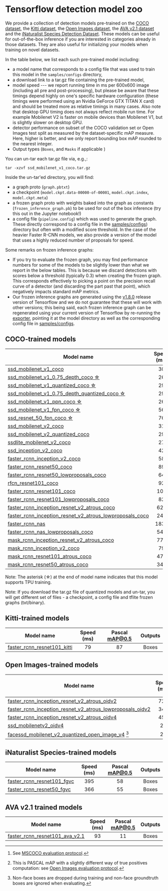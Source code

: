 # Tensorflow detection model zoo

We provide a collection of detection models pre-trained on the [COCO
dataset](http://mscoco.org), the [Kitti dataset](http://www.cvlibs.net/datasets/kitti/),
the [Open Images dataset](https://github.com/openimages/dataset), the
[AVA v2.1 dataset](https://research.google.com/ava/) and the
[iNaturalist Species Detection Dataset](https://github.com/visipedia/inat_comp/blob/master/2017/README.md#bounding-boxes).
These models can be useful for out-of-the-box inference if you are interested in
categories already in those datasets. They are also useful for initializing your
models when training on novel datasets.

In the table below, we list each such pre-trained model including:

* a model name that corresponds to a config file that was used to train this
  model in the `samples/configs` directory,
* a download link to a tar.gz file containing the pre-trained model,
* model speed --- we report running time in ms per 600x600 image (including all
  pre and post-processing), but please be
  aware that these timings depend highly on one's specific hardware
  configuration (these timings were performed using an Nvidia
  GeForce GTX TITAN X card) and should be treated more as relative timings in
  many cases. Also note that desktop GPU timing does not always reflect mobile
  run time. For example Mobilenet V2 is faster on mobile devices than Mobilenet
  V1, but is slightly slower on desktop GPU.
* detector performance on subset of the COCO validation set or Open Images test split as measured by the dataset-specific mAP measure.
  Here, higher is better, and we only report bounding box mAP rounded to the
  nearest integer.
* Output types (`Boxes`, and `Masks` if applicable )

You can un-tar each tar.gz file via, e.g.,:

```
tar -xzvf ssd_mobilenet_v1_coco.tar.gz
```

Inside the un-tar'ed directory, you will find:

* a graph proto (`graph.pbtxt`)
* a checkpoint
  (`model.ckpt.data-00000-of-00001`, `model.ckpt.index`, `model.ckpt.meta`)
* a frozen graph proto with weights baked into the graph as constants
  (`frozen_inference_graph.pb`) to be used for out of the box inference
    (try this out in the Jupyter notebook!)
* a config file (`pipeline.config`) which was used to generate the graph.  These
  directly correspond to a config file in the
  [samples/configs](https://github.com/tensorflow/models/tree/master/research/object_detection/samples/configs)) directory but often with a modified score threshold.  In the case
  of the heavier Faster R-CNN models, we also provide a version of the model
  that uses a highly reduced number of proposals for speed.

Some remarks on frozen inference graphs:

* If you try to evaluate the frozen graph, you may find performance numbers for
  some of the models to be slightly lower than what we report in the below
  tables.  This is because we discard detections with scores below a
  threshold (typically 0.3) when creating the frozen graph.  This corresponds
  effectively to picking a point on the precision recall curve of
  a detector (and discarding the part past that point), which negatively impacts
  standard mAP metrics.
* Our frozen inference graphs are generated using the
  [v1.8.0](https://github.com/tensorflow/tensorflow/tree/v1.8.0)
  release version of Tensorflow and we do not guarantee that these will work
  with other versions; this being said, each frozen inference graph can be
  regenerated using your current version of Tensorflow by re-running the
  [exporter](https://github.com/tensorflow/models/blob/master/research/object_detection/g3doc/exporting_models.md),
  pointing it at the model directory as well as the corresponding config file in
  [samples/configs](https://github.com/tensorflow/models/tree/master/research/object_detection/samples/configs).


## COCO-trained models

| Model name  | Speed (ms) | COCO mAP[^1] | Outputs |
| ------------ | :--------------: | :--------------: | :-------------: |
| [ssd_mobilenet_v1_coco](http://download.tensorflow.org/models/object_detection/ssd_mobilenet_v1_coco_2018_01_28.tar.gz) | 30 | 21 | Boxes |
| [ssd_mobilenet_v1_0.75_depth_coco ☆](http://download.tensorflow.org/models/object_detection/ssd_mobilenet_v1_0.75_depth_300x300_coco14_sync_2018_07_03.tar.gz) | 26 | 18 | Boxes |
| [ssd_mobilenet_v1_quantized_coco ☆](http://download.tensorflow.org/models/object_detection/ssd_mobilenet_v1_quantized_300x300_coco14_sync_2018_07_18.tar.gz) | 29 | 18 | Boxes |
| [ssd_mobilenet_v1_0.75_depth_quantized_coco ☆](http://download.tensorflow.org/models/object_detection/ssd_mobilenet_v1_0.75_depth_quantized_300x300_coco14_sync_2018_07_18.tar.gz) | 29 | 16 | Boxes |
| [ssd_mobilenet_v1_ppn_coco ☆](http://download.tensorflow.org/models/object_detection/ssd_mobilenet_v1_ppn_shared_box_predictor_300x300_coco14_sync_2018_07_03.tar.gz) | 26 | 20 | Boxes |
| [ssd_mobilenet_v1_fpn_coco ☆](http://download.tensorflow.org/models/object_detection/ssd_mobilenet_v1_fpn_shared_box_predictor_640x640_coco14_sync_2018_07_03.tar.gz) | 56 | 32 | Boxes |
| [ssd_resnet_50_fpn_coco ☆](http://download.tensorflow.org/models/object_detection/ssd_resnet50_v1_fpn_shared_box_predictor_640x640_coco14_sync_2018_07_03.tar.gz) | 76 | 35 | Boxes |
| [ssd_mobilenet_v2_coco](http://download.tensorflow.org/models/object_detection/ssd_mobilenet_v2_coco_2018_03_29.tar.gz) | 31 | 22 | Boxes |
| [ssd_mobilenet_v2_quantized_coco](http://download.tensorflow.org/models/object_detection/ssd_mobilenet_v2_quantized_300x300_coco_2018_09_14.tar.gz) | 29 | 22 | Boxes |
| [ssdlite_mobilenet_v2_coco](http://download.tensorflow.org/models/object_detection/ssdlite_mobilenet_v2_coco_2018_05_09.tar.gz) | 27 | 22 | Boxes |
| [ssd_inception_v2_coco](http://download.tensorflow.org/models/object_detection/ssd_inception_v2_coco_2018_01_28.tar.gz) | 42 | 24 | Boxes |
| [faster_rcnn_inception_v2_coco](http://download.tensorflow.org/models/object_detection/faster_rcnn_inception_v2_coco_2018_01_28.tar.gz) | 58 | 28 | Boxes |
| [faster_rcnn_resnet50_coco](http://download.tensorflow.org/models/object_detection/faster_rcnn_resnet50_coco_2018_01_28.tar.gz) | 89 | 30 | Boxes |
| [faster_rcnn_resnet50_lowproposals_coco](http://download.tensorflow.org/models/object_detection/faster_rcnn_resnet50_lowproposals_coco_2018_01_28.tar.gz) | 64 |  | Boxes |
| [rfcn_resnet101_coco](http://download.tensorflow.org/models/object_detection/rfcn_resnet101_coco_2018_01_28.tar.gz)  | 92 | 30 | Boxes |
| [faster_rcnn_resnet101_coco](http://download.tensorflow.org/models/object_detection/faster_rcnn_resnet101_coco_2018_01_28.tar.gz) | 106 | 32 | Boxes |
| [faster_rcnn_resnet101_lowproposals_coco](http://download.tensorflow.org/models/object_detection/faster_rcnn_resnet101_lowproposals_coco_2018_01_28.tar.gz) | 82 |  | Boxes |
| [faster_rcnn_inception_resnet_v2_atrous_coco](http://download.tensorflow.org/models/object_detection/faster_rcnn_inception_resnet_v2_atrous_coco_2018_01_28.tar.gz) | 620 | 37 | Boxes |
| [faster_rcnn_inception_resnet_v2_atrous_lowproposals_coco](http://download.tensorflow.org/models/object_detection/faster_rcnn_inception_resnet_v2_atrous_lowproposals_coco_2018_01_28.tar.gz) | 241 |  | Boxes |
| [faster_rcnn_nas](http://download.tensorflow.org/models/object_detection/faster_rcnn_nas_coco_2018_01_28.tar.gz) | 1833 | 43 | Boxes |
| [faster_rcnn_nas_lowproposals_coco](http://download.tensorflow.org/models/object_detection/faster_rcnn_nas_lowproposals_coco_2018_01_28.tar.gz) | 540 |  | Boxes |
| [mask_rcnn_inception_resnet_v2_atrous_coco](http://download.tensorflow.org/models/object_detection/mask_rcnn_inception_resnet_v2_atrous_coco_2018_01_28.tar.gz) | 771 | 36 | Masks |
| [mask_rcnn_inception_v2_coco](http://download.tensorflow.org/models/object_detection/mask_rcnn_inception_v2_coco_2018_01_28.tar.gz) | 79 | 25 | Masks |
| [mask_rcnn_resnet101_atrous_coco](http://download.tensorflow.org/models/object_detection/mask_rcnn_resnet101_atrous_coco_2018_01_28.tar.gz) | 470 | 33 | Masks |
| [mask_rcnn_resnet50_atrous_coco](http://download.tensorflow.org/models/object_detection/mask_rcnn_resnet50_atrous_coco_2018_01_28.tar.gz) | 343 | 29 | Masks |

Note: The asterisk (☆) at the end of model name indicates that this model supports TPU training.

Note: If you download the tar.gz file of quantized models and un-tar, you will get different set of files - a checkpoint, a config file and tflite frozen graphs (txt/binary).

## Kitti-trained models

Model name                                                                                                                                                        | Speed (ms) | Pascal mAP@0.5 | Outputs
----------------------------------------------------------------------------------------------------------------------------------------------------------------- | :---: | :-------------: | :-----:
[faster_rcnn_resnet101_kitti](http://download.tensorflow.org/models/object_detection/faster_rcnn_resnet101_kitti_2018_01_28.tar.gz) | 79  | 87              | Boxes

## Open Images-trained models

Model name                                                                                                                                                                                    | Speed (ms) | Open Images mAP@0.5[^2] | Outputs
--------------------------------------------------------------------------------------------------------------------------------------------------------------------------------------------- | :--------: | :---------------------: | :-----:
[faster_rcnn_inception_resnet_v2_atrous_oidv2](http://download.tensorflow.org/models/object_detection/faster_rcnn_inception_resnet_v2_atrous_oid_2018_01_28.tar.gz)                           | 727        | 37                      | Boxes
[faster_rcnn_inception_resnet_v2_atrous_lowproposals_oidv2](http://download.tensorflow.org/models/object_detection/faster_rcnn_inception_resnet_v2_atrous_lowproposals_oid_2018_01_28.tar.gz) | 347        |                         | Boxes
[faster_rcnn_inception_resnet_v2_atrous_oidv4](http://download.tensorflow.org/models/object_detection/faster_rcnn_inception_resnet_v2_atrous_oidv4_2018_10_30.tar.gz)                         | 455        |                         | Boxes
[ssd_mobilenetv2_oidv4](http://download.tensorflow.org/models/object_detection/ssd_mobilenetv2_oidv4_2018_10_30.tar.gz)                                                                       | 24         |                         | Boxes
[facessd_mobilenet_v2_quantized_open_image_v4](http://download.tensorflow.org/models/object_detection/facessd_mobilenet_v2_quantized_320x320_open_image_v4.tar.gz) [^3]                       | 20         | 73 (faces)              | Boxes

## iNaturalist Species-trained models

Model name                                                                                                                                                        | Speed (ms) | Pascal mAP@0.5 | Outputs
----------------------------------------------------------------------------------------------------------------------------------------------------------------- | :---: | :-------------: | :-----:
[faster_rcnn_resnet101_fgvc](http://download.tensorflow.org/models/object_detection/faster_rcnn_resnet101_fgvc_2018_07_19.tar.gz) | 395  | 58              | Boxes
[faster_rcnn_resnet50_fgvc](http://download.tensorflow.org/models/object_detection/faster_rcnn_resnet50_fgvc_2018_07_19.tar.gz) | 366  | 55             | Boxes


## AVA v2.1 trained models

Model name                                                                                                                                                        | Speed (ms) | Pascal mAP@0.5 | Outputs
----------------------------------------------------------------------------------------------------------------------------------------------------------------- | :---: | :-------------: | :-----:
[faster_rcnn_resnet101_ava_v2.1](http://download.tensorflow.org/models/object_detection/faster_rcnn_resnet101_ava_v2.1_2018_04_30.tar.gz) | 93  | 11              | Boxes


[^1]: See [MSCOCO evaluation protocol](http://cocodataset.org/#detections-eval).

[^2]: This is PASCAL mAP with a slightly different way of true positives computation: see [Open Images evaluation protocol](evaluation_protocols.md#open-images).
[^3]: Non-face boxes are dropped during training and non-face groundtruth boxes are ignored when evaluating.

